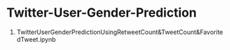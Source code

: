 # Twitter-User-Gender-Prediction

1. TwitterUserGenderPredictionUsingRetweetCount&TweetCount&FavoritedTweet.ipynb
